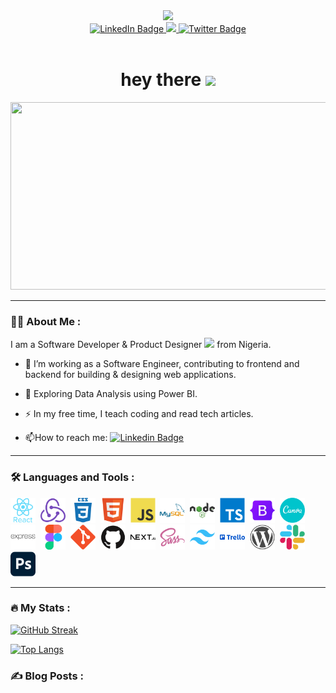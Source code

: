 <div id="header" align="center">
  <img src="https://media.giphy.com/media/v1.Y2lkPTc5MGI3NjExN3JuMHk3bng4ZDkxYmQ4d3podmU4Mmx0d2d3N3FwNGo4YWlhNmtxcyZlcD12MV9pbnRlcm5hbF9naWZfYnlfaWQmY3Q9cw/M9gbBd9nbDrOTu1Mqx/giphy.gif" width="100"/>
  <div id="badges">
  <a href="https://www.linkedin.com/mwlite/in/inioluwa-titilayo-17a373160">
    <img src="https://img.shields.io/badge/LinkedIn-blue?style=for-the-badge&logo=linkedin&logoColor=white" alt="LinkedIn Badge"/>
  </a>
  <a href="https://www.behance.net/inioluwadebbie2">
    <img src="https://img.shields.io/badge/Behance-blue?style=for-the-badge&logo=behance&logoColor=white"/>
  </a>
  <a href="https://twitter.com/Ini_Debee?t=PTAjnAc-DU0s6LnHHSOhXA&s=09">
    <img src="https://img.shields.io/badge/Twitter-blue?style=for-the-badge&logo=twitter&logoColor=white" alt="Twitter Badge"/>
  </a>
</div>
  <img src="https://komarev.com/ghpvc/?username=IniDebee&style=flat-square&color=blue" alt=""/>
  <h1>
  hey there
  <img src="https://media.giphy.com/media/v1.Y2lkPTc5MGI3NjExdW9qeGlxY2JmcWs1aTB6bXQ4amY5Z2Jnajg5NG16N3pxN2tkOGV2ZyZlcD12MV9pbnRlcm5hbF9naWZfYnlfaWQmY3Q9cw/hvRJCLFzcasrR4ia7z/giphy.gif" width="30px"/>
</h1>
</div>

<div align="center">
  <img src="https://media.giphy.com/media/v1.Y2lkPTc5MGI3NjExZzdoNHhrenp2ZnY1NXhveXAzZW5mcGlvcWd0djg5bmpncW11enF0MyZlcD12MV9pbnRlcm5hbF9naWZfYnlfaWQmY3Q9Zw/dWesBcTLavkZuG35MI/giphy.gif" width="600" height="300"/>
</div>

 ---

### :woman_technologist: About Me :

I am a Software Developer & Product Designer <img src="https://media.giphy.com/media/WUlplcMpOCEmTGBtBW/giphy.gif" width="30"> from Nigeria.
- :telescope: I’m working as a Software Engineer, contributing to frontend and backend for building & designing web applications.

- :seedling: Exploring Data Analysis using Power BI.

- :zap: In my free time, I teach coding and read tech articles.

- :mailbox:How to reach me: [![Linkedin Badge](https://img.shields.io/badge/-IniDebee-blue?style=flat&logo=Linkedin&logoColor=white)](https://www.linkedin.com/mwlite/in/inioluwa-titilayo-17a373160)

---

### :hammer_and_wrench: Languages and Tools :
<div>
  <img src="https://github.com/devicons/devicon/blob/master/icons/react/react-original-wordmark.svg" title="React" alt="React" width="40" height="40"/>&nbsp;
  <img src="https://github.com/devicons/devicon/blob/master/icons/redux/redux-original.svg" title="Redux" alt="Redux " width="40" height="40"/>&nbsp;
  <img src="https://github.com/devicons/devicon/blob/master/icons/css3/css3-plain-wordmark.svg"  title="CSS3" alt="CSS" width="40" height="40"/>&nbsp;
  <img src="https://github.com/devicons/devicon/blob/master/icons/html5/html5-original.svg" title="HTML5" alt="HTML" width="40" height="40"/>&nbsp;
  <img src="https://github.com/devicons/devicon/blob/master/icons/javascript/javascript-original.svg" title="JavaScript" alt="JavaScript" width="40" height="40"/>&nbsp;
  <img src="https://github.com/devicons/devicon/blob/master/icons/mysql/mysql-original-wordmark.svg" title="MySQL"  alt="MySQL" width="40" height="40"/>&nbsp;
  <img src="https://github.com/devicons/devicon/blob/master/icons/nodejs/nodejs-original-wordmark.svg" title="NodeJS" alt="NodeJS" width="40" height="40"/>&nbsp;
  <img src="https://github.com/devicons/devicon/blob/master/icons/typescript/typescript-original.svg" title="Typescript" alt="Typescript" width="40" height="40"/>&nbsp;
  <img src="https://github.com/devicons/devicon/blob/master/icons/bootstrap/bootstrap-original.svg" title="BS" alt="BS" width="40" height="40"/>&nbsp;
  <img src="https://github.com/devicons/devicon/blob/master/icons/canva/canva-original.svg" title="CV" alt="CV" width="40" height="40"/>&nbsp;
  <img src="https://github.com/devicons/devicon/blob/master/icons/express/express-original-wordmark.svg" title="EX" alt="EX" width="40" height="40"/>&nbsp;
  <img src="https://github.com/devicons/devicon/blob/master/icons/figma/figma-original.svg" title="FG" alt="FG" width="40" height="40"/>&nbsp;
  <img src="https://github.com/devicons/devicon/blob/master/icons/git/git-original.svg" title="GIT" alt="GIT" width="40" height="40"/>&nbsp;
  <img src="https://github.com/devicons/devicon/blob/master/icons/github/github-original.svg" title="GH" alt="GH" width="40" height="40"/>&nbsp;
  <img src="https://github.com/devicons/devicon/blob/master/icons/nextjs/nextjs-original-wordmark.svg" title="NJ" alt="NJ" width="40" height="40"/>&nbsp;
  <img src="https://github.com/devicons/devicon/blob/master/icons/sass/sass-original.svg" title="SASS" alt="SASS" width="40" height="40"/>&nbsp;
  <img src="https://github.com/devicons/devicon/blob/master/icons/tailwindcss/tailwindcss-plain.svg" title="TC" alt="TC" width="40" height="40"/>&nbsp;
  <img src="https://github.com/devicons/devicon/blob/master/icons/trello/trello-plain-wordmark.svg" title="TR" alt="TR" width="40" height="40"/>&nbsp;
  <img src="https://github.com/devicons/devicon/blob/master/icons/wordpress/wordpress-plain.svg" title="WP" alt="WP" width="40" height="40"/>&nbsp;
  <img src="https://github.com/devicons/devicon/blob/master/icons/slack/slack-original.svg" title="SL" alt="SL" width="40" height="40"/>&nbsp;
  <img src="https://github.com/devicons/devicon/blob/master/icons/photoshop/photoshop-plain.svg" title="PS" alt="PS" width="40" height="40"/>&nbsp;

  ---

### :fire: My Stats :
[![GitHub Streak](http://github-readme-streak-stats.herokuapp.com?user=IniDebee&theme=dark&background=000000)](https://git.io/streak-stats)

[![Top Langs](https://github-readme-stats.vercel.app/api/top-langs/?username=IniDebee&layout=compact&theme=vision-friendly-dark)](https://github.com/anuraghazra/github-readme-stats)

### :writing_hand: Blog Posts :
<!--
**IniDebee/IniDebee** is a ✨ _special_ ✨ repository because its `README.md` (this file) appears on your GitHub profile.

Here are some ideas to get you started:

- 🔭 I’m currently working on ...
- 🌱 I’m currently learning ...
- 👯 I’m looking to collaborate on ...
- 🤔 I’m looking for help with ...
- 💬 Ask me about ...
- 📫 How to reach me: ...
- 😄 Pronouns: ...
- ⚡ Fun fact: ...
-->
